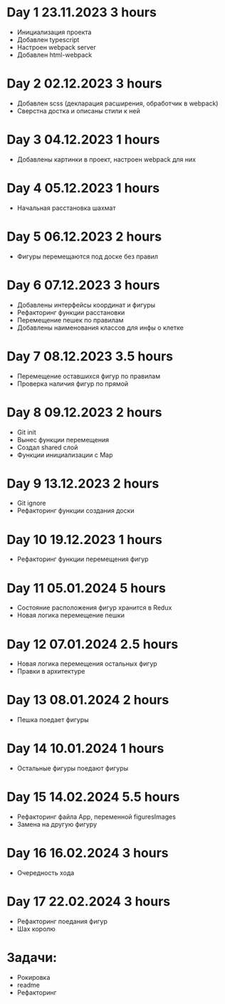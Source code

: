 # Day 1 23.11.2023 3 hours

- Инициализация проекта
- Добавлен typescript
- Настроен webpack server
- Добавлен html-webpack

# Day 2 02.12.2023 3 hours

- Добавлен scss (декларация расширения, обработчик в webpack)
- Сверстна достка и описаны стили к ней

# Day 3 04.12.2023 1 hours

- Добавлены картинки в проект, настроен webpack для них

# Day 4 05.12.2023 1 hours

- Начальная расстановка шахмат

# Day 5 06.12.2023 2 hours

- Фигуры перемещаются под доске без правил

# Day 6 07.12.2023 3 hours

- Добавлены интерфейсы координат и фигуры
- Рефакторинг функции расстановки
- Перемещение пешек по правилам
- Добавлены наименования классов для инфы о клетке

# Day 7 08.12.2023 3.5 hours

- Перемещение оставшихся фигур по правилам
- Проверка наличия фигур по прямой

# Day 8 09.12.2023 2 hours

- Git init
- Вынес функции перемещения
- Создал shared слой
- Функции инициализации с Map

# Day 9 13.12.2023 2 hours

- Git ignore
- Рефакторинг функции создания доски

# Day 10 19.12.2023 1 hours

- Рефакторинг функции перемещения фигур

# Day 11 05.01.2024 5 hours

- Состояние расположения фигур хранится в Redux
- Новая логика перемещение пешки

# Day 12 07.01.2024 2.5 hours

- Новая логика перемещения остальных фигур
- Правки в архитектуре

# Day 13 08.01.2024 2 hours

- Пешка поедает фигуры

# Day 14 10.01.2024 1 hours

- Остальные фигуры поедают фигуры

# Day 15 14.02.2024 5.5 hours

- Рефакторинг файла App, переменной figuresImages
- Замена на другую фигуру

# Day 16 16.02.2024 3 hours

- Очередность хода

# Day 17 22.02.2024 3 hours

- Рефакторинг поедания фигур
- Шах королю

# Задачи:

- Рокировка
- readme
- Рефакторинг
